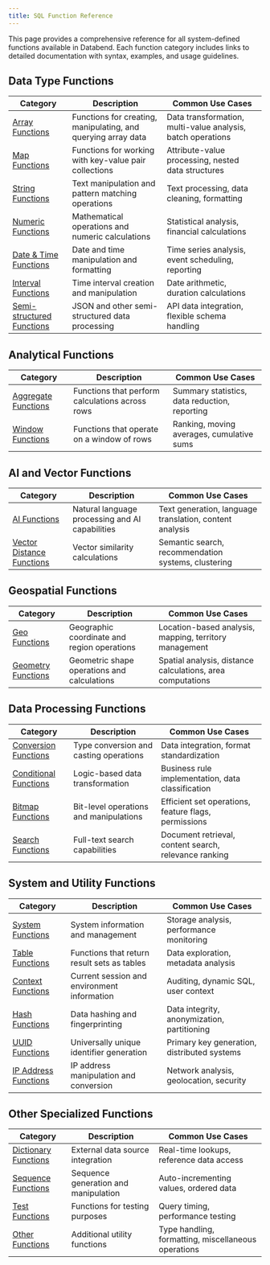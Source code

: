 ```yaml
---
title: SQL Function Reference
---
```


This page provides a comprehensive reference for all system-defined functions available in Databend. Each function category includes links to detailed documentation with syntax, examples, and usage guidelines.

## Data Type Functions

| Category | Description | Common Use Cases |
|----------|-------------|------------------|
| [Array Functions](./00-array-functions/index.md) | Functions for creating, manipulating, and querying array data | Data transformation, multi-value analysis, batch operations |
| [Map Functions](./10-map-functions/index.md) | Functions for working with key-value pair collections | Attribute-value processing, nested data structures |
| [String Functions](./06-string-functions/index.md) | Text manipulation and pattern matching operations | Text processing, data cleaning, formatting |
| [Numeric Functions](./04-numeric-functions/index.md) | Mathematical operations and numeric calculations | Statistical analysis, financial calculations |
| [Date & Time Functions](./05-datetime-functions/index.md) | Date and time manipulation and formatting | Time series analysis, event scheduling, reporting |
| [Interval Functions](./05-interval-functions/index.md) | Time interval creation and manipulation | Date arithmetic, duration calculations |
| [Semi-structured Functions](./10-semi-structured-functions/index.md) | JSON and other semi-structured data processing | API data integration, flexible schema handling |

## Analytical Functions

| Category | Description | Common Use Cases |
|----------|-------------|------------------|
| [Aggregate Functions](./07-aggregate-functions/index.md) | Functions that perform calculations across rows | Summary statistics, data reduction, reporting |
| [Window Functions](./08-window-functions/index.md) | Functions that operate on a window of rows | Ranking, moving averages, cumulative sums |

## AI and Vector Functions

| Category | Description | Common Use Cases |
|----------|-------------|------------------|
| [AI Functions](./11-ai-functions/index.md) | Natural language processing and AI capabilities | Text generation, language translation, content analysis |
| [Vector Distance Functions](./11-vector-distance-functions/index.md) | Vector similarity calculations | Semantic search, recommendation systems, clustering |

## Geospatial Functions

| Category | Description | Common Use Cases |
|----------|-------------|------------------|
| [Geo Functions](./09-geo-functions/index.md) | Geographic coordinate and region operations | Location-based analysis, mapping, territory management |
| [Geometry Functions](./09-geometry-functions/index.md) | Geometric shape operations and calculations | Spatial analysis, distance calculations, area computations |

## Data Processing Functions

| Category | Description | Common Use Cases |
|----------|-------------|------------------|
| [Conversion Functions](./02-conversion-functions/index.md) | Type conversion and casting operations | Data integration, format standardization |
| [Conditional Functions](./03-conditional-functions/index.md) | Logic-based data transformation | Business rule implementation, data classification |
| [Bitmap Functions](./01-bitmap-functions/index.md) | Bit-level operations and manipulations | Efficient set operations, feature flags, permissions |
| [Search Functions](./10-search-functions/index.md) | Full-text search capabilities | Document retrieval, content search, relevance ranking |

## System and Utility Functions

| Category | Description | Common Use Cases |
|----------|-------------|------------------|
| [System Functions](./16-system-functions/index.md) | System information and management | Storage analysis, performance monitoring |
| [Table Functions](./17-table-functions/index.md) | Functions that return result sets as tables | Data exploration, metadata analysis |
| [Context Functions](./15-context-functions/index.md) | Current session and environment information | Auditing, dynamic SQL, user context |
| [Hash Functions](./12-hash-functions/index.md) | Data hashing and fingerprinting | Data integrity, anonymization, partitioning |
| [UUID Functions](./13-uuid-functions/index.md) | Universally unique identifier generation | Primary key generation, distributed systems |
| [IP Address Functions](./14-ip-address-functions/index.md) | IP address manipulation and conversion | Network analysis, geolocation, security |

## Other Specialized Functions

| Category | Description | Common Use Cases |
|----------|-------------|------------------|
| [Dictionary Functions](./19-dictionary-functions/index.md) | External data source integration | Real-time lookups, reference data access |
| [Sequence Functions](./18-sequence-functions/index.md) | Sequence generation and manipulation | Auto-incrementing values, ordered data |
| [Test Functions](./19-test-functions/index.md) | Functions for testing purposes | Query timing, performance testing |
| [Other Functions](./20-other-functions/index.md) | Additional utility functions | Type handling, formatting, miscellaneous operations |
